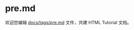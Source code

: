 pre.md
===

欢迎您编辑 <a target="__blank" href="https://github.com/jaywcjlove/html-tutorial/blob/master/docs/tags/pre.md">docs/tags/pre.md</a> 文件，共建 HTML Tutorial 文档。
